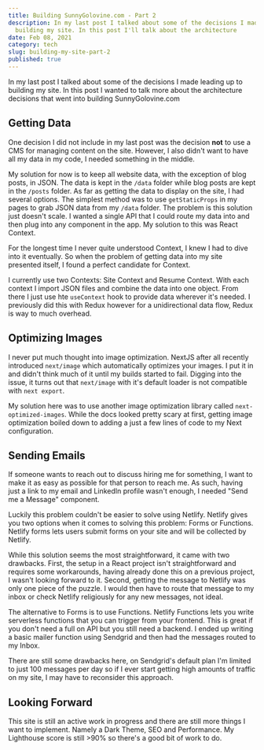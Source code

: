 ```yaml
---
title: Building SunnyGolovine.com - Part 2
description: In my last post I talked about some of the decisions I made when
  building my site. In this post I'll talk about the architecture
date: Feb 08, 2021
category: tech
slug: building-my-site-part-2
published: true
---
```


In my last post I talked about some of the decisions I made leading up to
building my site. In this post I wanted to talk more about the architecture
decisions that went into building SunnyGolovine.com

## Getting Data

One decision I did not include in my last post was the decision **not** to use a
CMS for managing content on the site. However, I also didn't want to have all my
data in my code, I needed something in the middle.

My solution for now is to keep all website data, with the exception of blog
posts, in JSON. The data is kept in the `/data` folder while blog posts are kept
in the `/posts` folder. As far as getting the data to display on the site, I had
several options. The simplest method was to use `getStaticProps` in my pages to
grab JSON data from my `/data` folder. The problem is this solution just doesn't
scale. I wanted a single API that I could route my data into and then plug into
any component in the app. My solution to this was React Context.

For the longest time I never quite understood Context, I knew I had to dive into
it eventually. So when the problem of getting data into my site presented
itself, I found a perfect candidate for Context.

I currently use two Contexts: Site Context and Resume Context. With each context
I import JSON files and combine the data into one object. From there I just use
hte `useContext` hook to provide data wherever it's needed. I previously did
this with Redux however for a unidirectional data flow, Redux is way to much
overhead.

## Optimizing Images

I never put much thought into image optimization. NextJS after all recently
introduced `next/image` which automatically optimizes your images. I put it in
and didn't think much of it until my builds started to fail. Digging into the
issue, it turns out that `next/image` with it's default loader is not compatible
with `next export`.

My solution here was to use another image optimization library called
`next-optimized-images`. While the docs looked pretty scary at first, getting
image optimization boiled down to adding a just a few lines of code to my
Next configuration.

## Sending Emails

If someone wants to reach out to discuss hiring me for something, I want to make
it as easy as possible for that person to reach me. As such, having just a link
to my email and LinkedIn profile wasn't enough, I needed "Send me a Message"
component.

Luckily this problem couldn't be easier to solve using Netlify. Netlify gives
you two options when it comes to solving this problem: Forms or Functions.
Netlify forms lets users submit forms on your site and will be collected by
Netlify.

While this solution seems the most straightforward, it came with two
drawbacks. First, the setup in a React project isn't straightforward and
requires some workarounds, having already done this on a previous project, I
wasn't looking forward to it. Second, getting the message to Netlify was only
one piece of the puzzle. I would then have to route that message to my inbox or
check Netlify religiously for any new messages, not ideal.

The alternative to Forms is to use Functions. Netlify Functions lets you write
serverless functions that you can trigger from your frontend. This is great if
you don't need a full on API but you still need a backend. I ended up writing a
basic mailer function using Sendgrid and then had the messages routed to my
Inbox.

There are still some drawbacks here, on Sendgrid's default plan I'm limited to
just 100 messages per day so if I ever start getting high amounts of traffic on
my site, I may have to reconsider this approach.

## Looking Forward

This site is still an active work in progress and there are still more things I
want to implement. Namely a Dark Theme, SEO and Performance. My Lighthouse score
is still >90% so there's a good bit of work to do.
